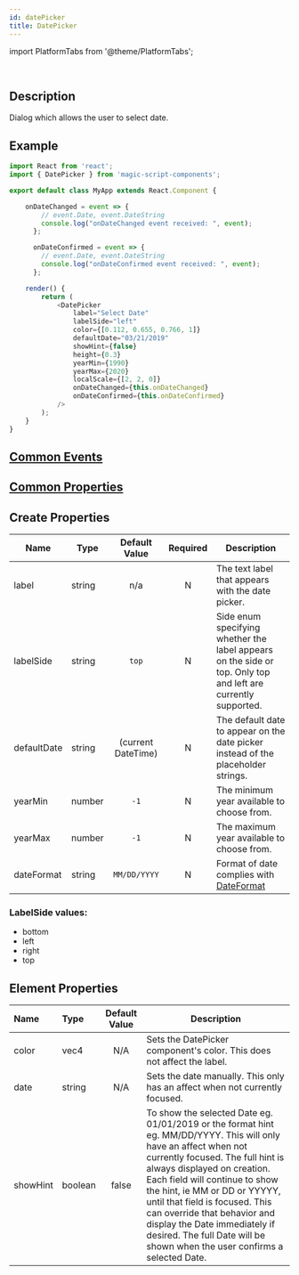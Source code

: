 ```yaml
---
id: datePicker
title: DatePicker
---
```


import PlatformTabs from '@theme/PlatformTabs';

<PlatformTabs component='datepicker' />​


## Description

Dialog which allows the user to select date.

## Example

```javascript
import React from 'react';
import { DatePicker } from 'magic-script-components';

export default class MyApp extends React.Component {

    onDateChanged = event => {
        // event.Date, event.DateString
        console.log("onDateChanged event received: ", event);
      };

      onDateConfirmed = event => {
        // event.Date, event.DateString
        console.log("onDateConfirmed event received: ", event);
      };

    render() {
        return (
            <DatePicker
                label="Select Date"
                labelSide="left"
                color={[0.112, 0.655, 0.766, 1]}
                defaultDate="03/21/2019"
                showHint={false}
                height={0.3}
                yearMin={1990}
                yearMax={2020}
                localScale={[2, 2, 0]}
                onDateChanged={this.onDateChanged}
                onDateConfirmed={this.onDateConfirmed}
            />
        );
    }
}
```

## [Common Events](../events/CommonEvents.md)

## [Common Properties](../types/Properties.md)

## Create Properties

| Name        | Type   |   Default Value    | Required | Description                                                                                                   |
| ----------- | ------ | :----------------: | :------: | ------------------------------------------------------------------------------------------------------------- |
| label       | string |        n/a         |    N     | The text label that appears with the date picker.                                                             |
| labelSide   | string |       `top`        |    N     | Side enum specifying whether the label appears on the side or top. Only top and left are currently supported. |
| defaultDate | string | (current DateTime) |    N     | The default date to appear on the date picker instead of the placeholder strings.                             |
| yearMin     | number |        `-1`        |    N     | The minimum year available to choose from.                                                                    |
| yearMax     | number |        `-1`        |    N     | The maximum year available to choose from.                                                                    |
| dateFormat  | string |    `MM/DD/YYYY`    |    N     | Format of date complies with [DateFormat](https://docs.magicscript.org/api_1.6.0/lumin.ui.DateFormat.html)    |

### LabelSide values:

- bottom
- left
- right
- top

## Element Properties

| Name     | Type    | Default Value | Description                                                                                                                                                                                                                                                                                                                                                                                                                         |
| :------- | :------ | :-----------: | ----------------------------------------------------------------------------------------------------------------------------------------------------------------------------------------------------------------------------------------------------------------------------------------------------------------------------------------------------------------------------------------------------------------------------------- |
| color    | vec4    |      N/A      | Sets the DatePicker component's color. This does not affect the label.                                                                                                                                                                                                                                                                                                                                                              |
| date     | string  |      N/A      | Sets the date manually. This only has an affect when not currently focused.                                                                                                                                                                                                                                                                                                                                                         |
| showHint | boolean |     false     | To show the selected Date eg. 01/01/2019 or the format hint eg. MM/DD/YYYY. This will only have an affect when not currently focused. The full hint is always displayed on creation. Each field will continue to show the hint, ie MM or DD or YYYYY, until that field is focused. This can override that behavior and display the Date immediately if desired. The full Date will be shown when the user confirms a selected Date. |